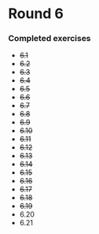 # Round 6

### Completed exercises


* ~~6.1~~
* ~~6.2~~
* ~~6.3~~
* ~~6.4~~
* ~~6.5~~
* ~~6.6~~
* ~~6.7~~
* ~~6.8~~
* ~~6.9~~
* ~~6.10~~
* ~~6.11~~
* ~~6.12~~
* ~~6.13~~
* ~~6.14~~
* ~~6.15~~
* ~~6.16~~
* ~~6.17~~
* ~~6.18~~
* ~~6.19~~
* 6.20
* 6.21
